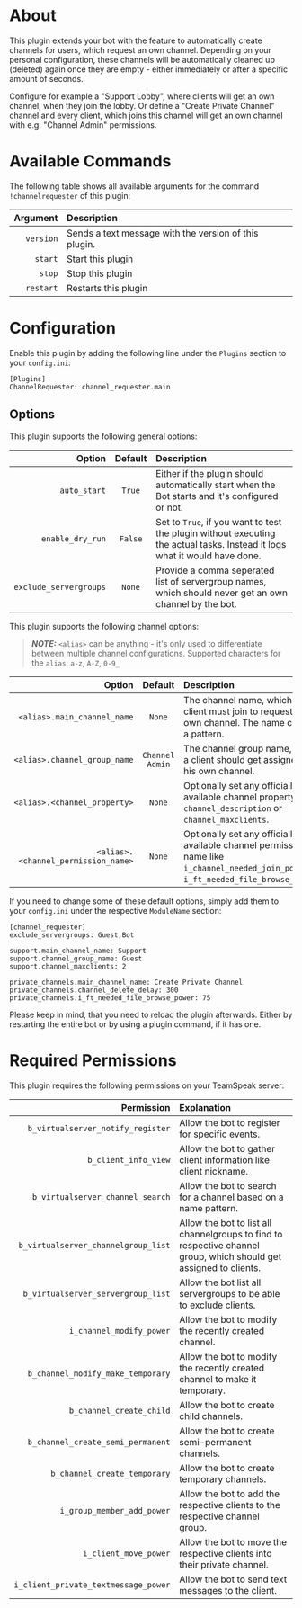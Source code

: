 # About

This plugin extends your bot with the feature to automatically create channels for users, which request an own channel.
Depending on your personal configuration, these channels will be automatically cleaned up (deleted) again once they are
empty - either immediately or after a specific amount of seconds.

Configure for example a "Support Lobby", where clients will get an own channel, when they join the lobby. Or define a
"Create Private Channel" channel and every client, which joins this channel will get an own channel with e.g. "Channel
Admin" permissions.


# Available Commands

The following table shows all available arguments for the command `!channelrequester` of this plugin:

| Argument | Description |
| ---: | :--- |
| `version` | Sends a text message with the version of this plugin. |
| `start` | Start this plugin |
| `stop` | Stop this plugin |
| `restart` | Restarts this plugin |


# Configuration

Enable this plugin by adding the following line under the `Plugins` section to your `config.ini`:

```
[Plugins]
ChannelRequester: channel_requester.main
```

## Options

This plugin supports the following general options:

| Option | Default | Description |
| ---: | :---: | :--- |
| `auto_start` | `True` | Either if the plugin should automatically start when the Bot starts and it's configured or not. |
| `enable_dry_run` | `False` | Set to `True`, if you want to test the plugin without executing the actual tasks. Instead it logs what it would have done. |
| `exclude_servergroups` | `None` | Provide a comma seperated list of servergroup names, which should never get an own channel by the bot. |

This plugin supports the following channel options:

> **_NOTE:_** `<alias>` can be anything - it's only used to differentiate between multiple channel configurations. Supported characters for the `alias`: `a-z`, `A-Z`, `0-9_`

| Option | Default | Description |
| ---: | :---: | :--- |
| `<alias>.main_channel_name` | `None` | The channel name, which a client must join to request an own channel. The name can be a pattern. |
| `<alias>.channel_group_name` | `Channel Admin` | The channel group name, which a client should get assigned in his own channel. |
| `<alias>.<channel_property>` | `None` | Optionally set any officially available channel property like `channel_description` or `channel_maxclients`. |
| `<alias>.<channel_permission_name>` | `None` | Optionally set any officially available channel permission name like `i_channel_needed_join_power` or `i_ft_needed_file_browse_power`. |

If you need to change some of these default options, simply add them to your `config.ini` under the respective `ModuleName` section:

```
[channel_requester]
exclude_servergroups: Guest,Bot

support.main_channel_name: Support
support.channel_group_name: Guest
support.channel_maxclients: 2

private_channels.main_channel_name: Create Private Channel
private_channels.channel_delete_delay: 300
private_channels.i_ft_needed_file_browse_power: 75
```

Please keep in mind, that you need to reload the plugin afterwards. Either by restarting the entire bot or by using a plugin command, if it has one.


# Required Permissions

This plugin requires the following permissions on your TeamSpeak server:

| Permission | Explanation |
| ---: | :--- |
| `b_virtualserver_notify_register` | Allow the bot to register for specific events. |
| `b_client_info_view` | Allow the bot to gather client information like client nickname. |
| `b_virtualserver_channel_search` | Allow the bot to search for a channel based on a name pattern. |
| `b_virtualserver_channelgroup_list` | Allow the bot to list all channelgroups to find to respective channel group, which should get assigned to clients. |
| `b_virtualserver_servergroup_list` | Allow the bot list all servergroups to be able to exclude clients. |
| `i_channel_modify_power` | Allow the bot to modify the recently created channel. |
| `b_channel_modify_make_temporary` | Allow the bot to modify the recently created channel to make it temporary. |
| `b_channel_create_child` | Allow the bot to create child channels. |
| `b_channel_create_semi_permanent` | Allow the bot to create semi-permanent channels. |
| `b_channel_create_temporary` | Allow the bot to create temporary channels. |
| `i_group_member_add_power` | Allow the bot to add the respective clients to the respective channel group. |
| `i_client_move_power` | Allow the bot to move the respective clients into their private channel. |
| `i_client_private_textmessage_power` | Allow the bot to send text messages to the client. |
